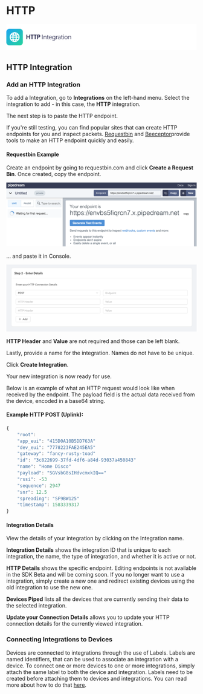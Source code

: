 # HTTP

![](../../.gitbook/assets/artboard-copy-7.jpg)

## HTTP Integration

### Add an HTTP Integration

To add a Integration, go to **Integrations** on the left-hand menu. Select the integration to add - in this case, the **HTTP** integration.

The next step is to paste the HTTP endpoint.

If you're still testing, you can find popular sites that can create HTTP endpoints for you and inspect packets. [Requestbin](https://www.requestbin.com) and [Beeceptor](https://www.beeceptor.com)provide tools to make an HTTP endpoint quickly and easily.

#### Requestbin Example

Create an endpoint by going to requestbin.com and click **Create a Request Bin**. Once created, copy the endpoint.

![](../../.gitbook/assets/request_bin.png)

... and paste it in Console.

![](../../.gitbook/assets/screenshot-2020-03-11-at-09.36.19.png)

**HTTP Header** and **Value** are not required and those can be left blank.

Lastly, provide a name for the integration. Names do not have to be unique.

Click **Create Integration**.

Your new integration is now ready for use.

Below is an example of what an HTTP request would look like when received by the endpoint. The payload field is the actual data received from the device, encoded in a base64 string.

#### Example HTTP POST \(Uplink\):

```javascript
{
    "root":
    "app_eui": "415D0A10B5DD763A"
    "dev_eui": "7778223FAE245EA5"
    "gateway": "fancy-rusty-toad"
    "id": "3c822699-37fd-4df6-a84d-93037a450843"
    "name": "Home Disco"
    "payload": "SGVsbG8sIHdvcmxkIQ=="
    "rssi": -53
    "sequence": 2947
    "snr": 12.5
    "spreading": "SF9BW125"
    "timestamp": 1583339317
}
```

#### Integration Details

View the details of your integration by clicking on the Integration name.

**Integration Details** shows the integration ID that is unique to each integration, the name, the type of integration, and whether it is active or not.

**HTTP Details** shows the specific endpoint. Editing endpoints is not available in the SDK Beta and will be coming soon. If you no longer want to use a integration, simply create a new one and redirect existing devices using the old integration to use the new one.

**Devices Piped** lists all the devices that are currently sending their data to the selected integration.

**Update your Connection Details** allows you to update your HTTP connection details for the currently viewed integration.

### Connecting Integrations to Devices

Devices are connected to integrations through the use of Labels. Labels are named identifiers, that can be used to associate an integration with a device. To connect one or more devices to one or more integrations, simply attach the same label to both the device and integration. Labels need to be created before attaching them to devices and integrations. You can read more about how to do that [here](https://developer.helium.com/console/labels).

